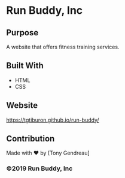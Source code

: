 # Run Buddy, Inc

## Purpose
A website that offers fitness training services. 

## Built With
* HTML
* CSS

## Website
https://tgtiburon.github.io/run-buddy/

## Contribution
Made with ❤️ by [Tony Gendreau]

### ©️2019 Run Buddy, Inc 
